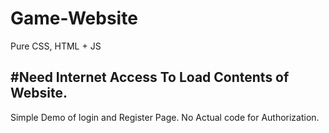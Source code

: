# Game-Website
Pure CSS, HTML + JS

#Need Internet Access To Load Contents of Website.
---
Simple Demo of login and Register Page. No Actual code for Authorization.
